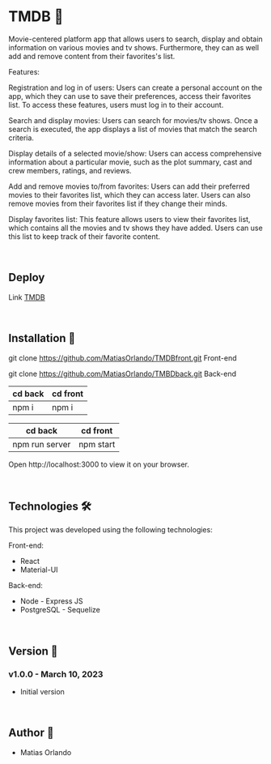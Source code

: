 # TMDB 🎥

Movie-centered platform app that allows users to search, display and obtain information on various movies and tv shows. Furthermore, they can as well add and remove content from their favorites's list.

Features: 

Registration and log in of users: Users can create a personal account on the app, which they can use to save their preferences, access their favorites list. To access these features, users must log in to their account.

Search and display movies: Users can search for movies/tv shows. Once a search is executed, the app displays a list of movies that match the search criteria.

Display details of a selected movie/show: Users can access comprehensive information about a particular movie, such as the plot summary, cast and crew members, ratings, and reviews. 

Add and remove movies to/from favorites: Users can add their preferred movies to their favorites list, which they can access later. Users can also remove movies from their favorites list if they change their minds.

Display favorites list: This feature allows users to view their favorites list, which contains all the movies and tv shows they have added. Users can use this list to keep track of their favorite content.


<br>

## Deploy

Link <a href="https://tmdb-front-five.vercel.app"/>TMDB</a>

<br>

## Installation :hammer:

git clone https://github.com/MatiasOrlando/TMDBfront.git Front-end

git clone https://github.com/MatiasOrlando/TMBDback.git Back-end

cd back | cd front
--------|---------
npm i   | npm i

cd back     | cd front
------------|---------
npm run server | npm start


Open http://localhost:3000 to view it on your browser.


<br>

## Technologies 🛠️

This project was developed using the following technologies:

Front-end:

<ul>
<li>React</li>
<li>Material-UI</li>
</ul>

Back-end:

<ul>
<li>Node - Express JS</li>
<li>PostgreSQL - Sequelize</li>
</ul>

<br>

## Version :pencil:

### v1.0.0 - March 10, 2023
* Initial version

<br>

## Author :rocket:

* Matias Orlando



